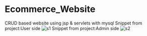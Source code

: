 # Ecommerce_Website
CRUD based website using jsp & servlets with mysql
Snippet from project:User side
![s1](https://user-images.githubusercontent.com/93342856/210170475-fe8c2b8b-344c-489a-a714-0fb3d6c11399.jpg)
Snippet from project:Admin side
![s2](https://user-images.githubusercontent.com/93342856/210170481-2d5bd8c3-2d3d-4208-b658-44ce79788ac8.jpg)
